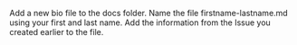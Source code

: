 Add a new bio file to the docs folder.
Name the file firstname-lastname.md using your first and last name. 
Add the information from the Issue you created earlier to the file.
